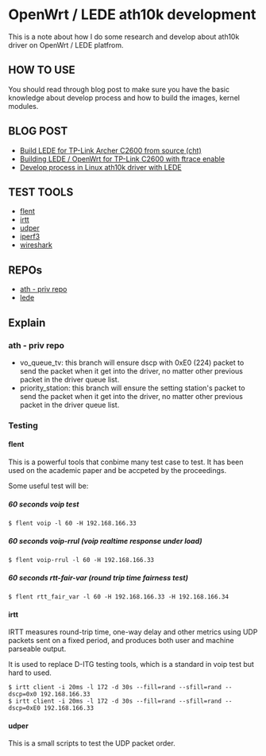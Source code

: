 OpenWrt / LEDE ath10k development
=================================

This is a note about how I do some research and develop about ath10k driver on OpenWrt / LEDE platfrom.

## HOW TO USE

You should read through blog post to make sure you have the basic knowledge about
develop process and how to build the images, kernel modules.


## BLOG POST

* [Build LEDE for TP-Link Archer C2600 from source (cht)](https://blog.louie.lu/2017/09/25/build-lede-for-tp-link-archer-c2600-from-source/)
* [Building LEDE / OpenWrt for TP-Link C2600 with ftrace enable](https://blog.louie.lu/2017/12/28/building-lede-openwrt-tp-link-c2600-ftrace-enable/)
* [Develop process in Linux ath10k driver with LEDE](https://blog.louie.lu/2018/01/10/develop-process-linux-ath10k-driver-lede/)

## TEST TOOLS

* [flent](https://github.com/tohojo/flent)
* [irtt](https://github.com/peteheist/irtt)
* [udper](https://github.com/mlouielu/udper)
* [iperf3](https://github.com/esnet/iperf)
* [wireshark](https://github.com/wireshark/wireshark)

## REPOs

* [ath - priv repo](https://bitbucket.org/mlouielu/ath)
* [lede](https://github.com/lede-project/source)

## Explain

### ath - priv repo

* vo_queue_tv: this branch will ensure dscp with 0xE0 (224) packet to send the
packet when it get into the driver, no matter other previous packet in the driver queue list.
* priority_station: this branch will ensure the setting station's packet to send
the packet when it get into the driver, no matter other previous packet in the driver queue list.

### Testing

#### flent

This is a powerful tools that conbime many test case to test. It has been used on
the academic paper and be accpeted by the proceedings.

Some useful test will be:

##### 60 seconds voip test

```
$ flent voip -l 60 -H 192.168.166.33
```

##### 60 seconds voip-rrul (voip realtime response under load)

```
$ flent voip-rrul -l 60 -H 192.168.166.33
```

##### 60 seconds rtt-fair-var (round trip time fairness test)

```
$ flent rtt_fair_var -l 60 -H 192.168.166.33 -H 192.168.166.34
```

#### irtt

IRTT measures round-trip time, one-way delay and other metrics using UDP packets
sent on a fixed period, and produces both user and machine parseable output.

It is used to replace D-ITG testing tools, which is a standard in voip test but
hard to used.

```
$ irtt client -i 20ms -l 172 -d 30s --fill=rand --sfill=rand --dscp=0x0 192.168.166.33
$ irtt client -i 20ms -l 172 -d 30s --fill=rand --sfill=rand --dscp=0xE0 192.168.166.33
```

#### udper

This is a small scripts to test the UDP packet order.
